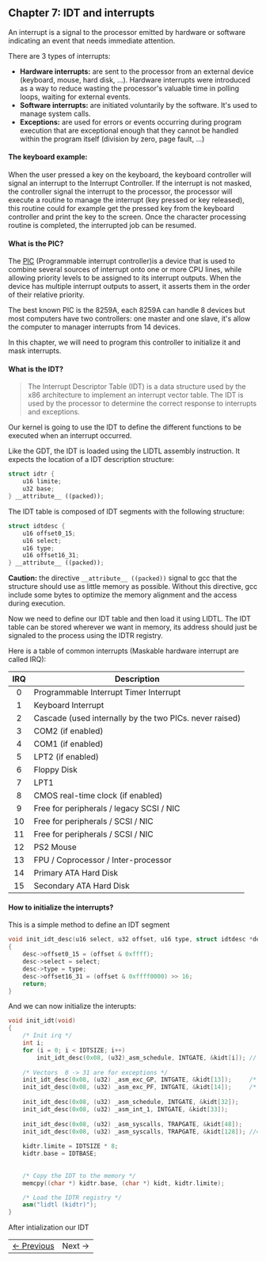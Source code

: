 ## Chapter 7: IDT and interrupts

An interrupt is a signal to the processor emitted by hardware or software indicating an event that needs immediate attention.

There are 3 types of interrupts:

- **Hardware interrupts:** are sent to the processor from an external device (keyboard, mouse, hard disk, ...). Hardware interrupts were introduced as a way to reduce wasting the processor's valuable time in polling loops, waiting for external events.
- **Software interrupts:** are initiated voluntarily by the software. It's used to manage system calls.
- **Exceptions:**  are used for errors or events occurring during program execution that are exceptional enough that they cannot be handled within the program itself (division by zero, page fault, ...)

#### The keyboard example:

When the user pressed a key on the keyboard, the keyboard controller will signal an interrupt to the Interrupt Controller. If the interrupt is not masked, the controller signal the interrupt to the processor, the processor will execute a routine to manage the interrupt (key pressed or key released), this routine could for example get the pressed key from the keyboard controller and print the key to the screen. Once the character processing routine is completed, the interrupted job can be resumed.

#### What is the PIC?

The [PIC](http://en.wikipedia.org/wiki/Programmable_Interrupt_Controller) (Programmable interrupt controller)is a device that is used to combine several sources of interrupt onto one or more CPU lines, while allowing priority levels to be assigned to its interrupt outputs. When the device has multiple interrupt outputs to assert, it asserts them in the order of their relative priority.

The best known PIC is the 8259A, each 8259A can handle 8 devices but most computers have two controllers: one master and one slave, it's allow the computer to manager interrupts from 14 devices.

In this chapter, we will need to program this controller to initialize it and mask interrupts.

#### What is the IDT?

> The Interrupt Descriptor Table (IDT) is a data structure used by the x86 architecture to implement an interrupt vector table. The IDT is used by the processor to determine the correct response to interrupts and exceptions.

Our kernel is going to use the IDT to define the different functions to be executed when an interrupt occurred.

Like the GDT, the IDT is loaded using the LIDTL assembly instruction. It expects the location of a IDT description structure:

```cpp
struct idtr {
	u16 limite;
	u32 base;
} __attribute__ ((packed));
```

The IDT table is composed of IDT segments with the following structure:

```cpp
struct idtdesc {
	u16 offset0_15;
	u16 select;
	u16 type;
	u16 offset16_31;
} __attribute__ ((packed));
```

**Caution:** the directive ```__attribute__ ((packed))``` signal to gcc that the structure should use as little memory as possible. Without this directive, gcc include some bytes to optimize the memory alignment and the access during execution.

Now we need to define our IDT table and then load it using LIDTL. The IDT table can be stored wherever we want in memory, its address should just be signaled to the process using the IDTR registry.

Here is a table of common interrupts (Maskable hardware interrupt are called IRQ):


| IRQ   |         Description        |
|:-----:| -------------------------- |
| 0 | Programmable Interrupt Timer Interrupt | 
| 1 | Keyboard Interrupt | 
| 2 | Cascade (used internally by the two PICs. never raised) | 
| 3 | COM2 (if enabled) | 
| 4 | COM1 (if enabled) | 
| 5 | LPT2 (if enabled) | 
| 6 | Floppy Disk | 
| 7 | LPT1 | 
| 8 | CMOS real-time clock (if enabled) | 
| 9 | Free for peripherals / legacy SCSI / NIC | 
| 10 | Free for peripherals / SCSI / NIC | 
| 11 | Free for peripherals / SCSI / NIC | 
| 12 | PS2 Mouse | 
| 13 | FPU / Coprocessor / Inter-processor | 
| 14 | Primary ATA Hard Disk | 
| 15 | Secondary ATA Hard Disk |

#### How to initialize the interrupts?

This is a simple method to define an IDT segment

```cpp
void init_idt_desc(u16 select, u32 offset, u16 type, struct idtdesc *desc)
{
	desc->offset0_15 = (offset & 0xffff);
	desc->select = select;
	desc->type = type;
	desc->offset16_31 = (offset & 0xffff0000) >> 16;
	return;
}
```

And we can now initialize the interupts:

```cpp
void init_idt(void)
{
	/* Init irq */
	int i;
	for (i = 0; i < IDTSIZE; i++) 
		init_idt_desc(0x08, (u32)_asm_schedule, INTGATE, &kidt[i]); // 
	
	/* Vectors  0 -> 31 are for exceptions */
	init_idt_desc(0x08, (u32) _asm_exc_GP, INTGATE, &kidt[13]);		/* #GP */
	init_idt_desc(0x08, (u32) _asm_exc_PF, INTGATE, &kidt[14]);     /* #PF */
	
	init_idt_desc(0x08, (u32) _asm_schedule, INTGATE, &kidt[32]);
	init_idt_desc(0x08, (u32) _asm_int_1, INTGATE, &kidt[33]);
	
	init_idt_desc(0x08, (u32) _asm_syscalls, TRAPGATE, &kidt[48]);
	init_idt_desc(0x08, (u32) _asm_syscalls, TRAPGATE, &kidt[128]); //48
	
	kidtr.limite = IDTSIZE * 8;
	kidtr.base = IDTBASE;
	
	
	/* Copy the IDT to the memory */
	memcpy((char *) kidtr.base, (char *) kidt, kidtr.limite);

	/* Load the IDTR registry */
	asm("lidtl (kidtr)");
}
```

After intialization our IDT

<table><tr><td><a href="../Chapter-6/README.md" >&larr; Previous</a></td><td>Next &rarr;</td></tr></table>
